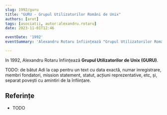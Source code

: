 ```yaml
---
slug: 1992/guru
title: "GURU - Grupul Utilizatorilor Români de Unix"
authors: [arot]
tags: [asociatii, autor:alexandru.rotaru]
date: 2023-11-01T12:46

eventDate: '1992'
eventSummary: 'Alexandru Rotaru înființează "Grupul Utilizatorilor Români de Unix" (GURU)'

---
```


In 1992, Alexandru Rotaru înființează
**Grupul Utilizatorilor de Unix (GURU)**.

<!-- truncate -->

TODO: de bătut Adi la cap pentru un text cu data exactă, numar inregistrare, membri
fondatori, mission statement, statut, acțiuni reprezentative, etc, și, separat
povești cu amintiri de la înființare.

## Referințe

- TODO
